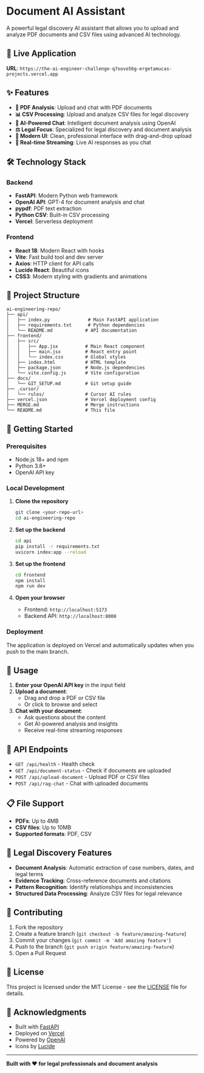 # Document AI Assistant

A powerful legal discovery AI assistant that allows you to upload and analyze PDF documents and CSV files using advanced AI technology.

## 🚀 Live Application

**URL**: `https://the-ai-engineer-challenge-q7oovo56g-ergetamucas-projects.vercel.app`

## ✨ Features

- **📄 PDF Analysis**: Upload and chat with PDF documents
- **📊 CSV Processing**: Upload and analyze CSV files for legal discovery
- **🤖 AI-Powered Chat**: Intelligent document analysis using OpenAI
- **⚖️ Legal Focus**: Specialized for legal discovery and document analysis
- **📱 Modern UI**: Clean, professional interface with drag-and-drop upload
- **🔄 Real-time Streaming**: Live AI responses as you chat

## 🛠️ Technology Stack

### Backend
- **FastAPI**: Modern Python web framework
- **OpenAI API**: GPT-4 for document analysis and chat
- **pypdf**: PDF text extraction
- **Python CSV**: Built-in CSV processing
- **Vercel**: Serverless deployment

### Frontend
- **React 18**: Modern React with hooks
- **Vite**: Fast build tool and dev server
- **Axios**: HTTP client for API calls
- **Lucide React**: Beautiful icons
- **CSS3**: Modern styling with gradients and animations

## 📁 Project Structure

```
ai-engineering-repo/
├── api/
│   ├── index.py              # Main FastAPI application
│   ├── requirements.txt      # Python dependencies
│   └── README.md            # API documentation
├── frontend/
│   ├── src/
│   │   ├── App.jsx          # Main React component
│   │   ├── main.jsx         # React entry point
│   │   └── index.css        # Global styles
│   ├── index.html           # HTML template
│   ├── package.json         # Node.js dependencies
│   └── vite.config.js       # Vite configuration
├── docs/
│   └── GIT_SETUP.md         # Git setup guide
├── .cursor/
│   └── rules/               # Cursor AI rules
├── vercel.json              # Vercel deployment config
├── MERGE.md                 # Merge instructions
└── README.md                # This file
```

## 🚀 Getting Started

### Prerequisites
- Node.js 18+ and npm
- Python 3.8+
- OpenAI API key

### Local Development

1. **Clone the repository**
   ```bash
   git clone <your-repo-url>
   cd ai-engineering-repo
   ```

2. **Set up the backend**
   ```bash
   cd api
   pip install -r requirements.txt
   uvicorn index:app --reload
   ```

3. **Set up the frontend**
   ```bash
   cd frontend
   npm install
   npm run dev
   ```

4. **Open your browser**
   - Frontend: `http://localhost:5173`
   - Backend API: `http://localhost:8000`

### Deployment

The application is deployed on Vercel and automatically updates when you push to the main branch.

## 📖 Usage

1. **Enter your OpenAI API key** in the input field
2. **Upload a document**:
   - Drag and drop a PDF or CSV file
   - Or click to browse and select
3. **Chat with your document**:
   - Ask questions about the content
   - Get AI-powered analysis and insights
   - Receive real-time streaming responses

## 🔧 API Endpoints

- `GET /api/health` - Health check
- `GET /api/document-status` - Check if documents are uploaded
- `POST /api/upload-document` - Upload PDF or CSV files
- `POST /api/rag-chat` - Chat with uploaded documents

## 📋 File Support

- **PDFs**: Up to 4MB
- **CSV files**: Up to 10MB
- **Supported formats**: PDF, CSV

## 🎯 Legal Discovery Features

- **Document Analysis**: Automatic extraction of case numbers, dates, and legal terms
- **Evidence Tracking**: Cross-reference documents and citations
- **Pattern Recognition**: Identify relationships and inconsistencies
- **Structured Data Processing**: Analyze CSV files for legal relevance

## 🤝 Contributing

1. Fork the repository
2. Create a feature branch (`git checkout -b feature/amazing-feature`)
3. Commit your changes (`git commit -m 'Add amazing feature'`)
4. Push to the branch (`git push origin feature/amazing-feature`)
5. Open a Pull Request

## 📄 License

This project is licensed under the MIT License - see the [LICENSE](LICENSE) file for details.

## 🙏 Acknowledgments

- Built with [FastAPI](https://fastapi.tiangolo.com/)
- Deployed on [Vercel](https://vercel.com/)
- Powered by [OpenAI](https://openai.com/)
- Icons by [Lucide](https://lucide.dev/)

---

**Built with ❤️ for legal professionals and document analysis**